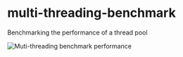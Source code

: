 # multi-threading-benchmark
Benchmarking the performance of a thread pool 


![Muti-threading benchmark performance](https://cloud.githubusercontent.com/assets/11730626/21559109/216cf5c6-ce9a-11e6-98d5-56ae2003db20.png)
